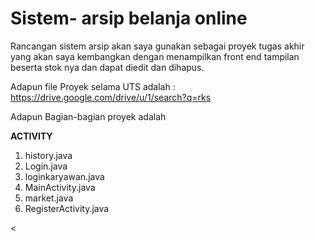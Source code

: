 # Sistem- arsip belanja online 
Rancangan sistem arsip akan saya gunakan sebagai proyek tugas akhir yang akan saya kembangkan
dengan menampilkan front end tampilan beserta stok nya dan dapat diedit dan dihapus.

Adapun  file Proyek selama UTS adalah :
https://drive.google.com/drive/u/1/search?q=rks

Adapun Bagian-bagian  proyek adalah 

<b>ACTIVITY</b>
1. history.java
2. Login.java
3. loginkaryawan.java
4. MainActivity.java
5. market.java
6. RegisterActivity.java

<
